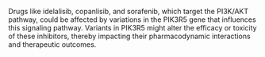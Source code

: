 Drugs like idelalisib, copanlisib, and sorafenib, which target the PI3K/AKT pathway, could be affected by variations in the PIK3R5 gene that influences this signaling pathway. Variants in PIK3R5 might alter the efficacy or toxicity of these inhibitors, thereby impacting their pharmacodynamic interactions and therapeutic outcomes.